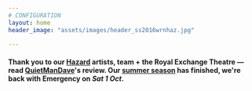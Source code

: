 ```yaml
---
# CONFIGURATION
layout: home
header_image: "assets/images/header_ss2016wrnhaz.jpg"

---
```

#### Thank you to our [Hazard](/current/2016-hazard) artists, team + the Royal Exchange Theatre — read <a href="http://quietmandave.co.uk/2016/07/hazard" target="_blank">QuietManDave<a>'s review. Our [summer season](/current/2016-springsummer) has finished, we're back with Emergency on *Sat 1 Oct*.
